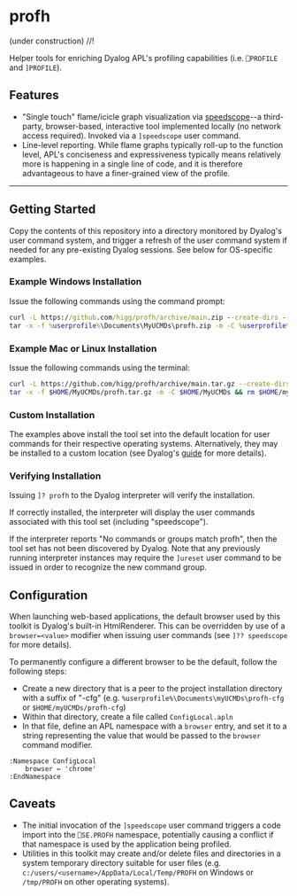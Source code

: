 # profh
(under construction) //!

Helper tools for enriching Dyalog APL's profiling capabilities (i.e. `⎕PROFILE` and `]PROFILE`).

## Features
- "Single touch" flame/icicle graph visualization via [speedscope](https://github.com/jlfwong/speedscope)--a third-party, browser-based, interactive tool implemented locally (no network access required). Invoked via a `]speedscope` user command.
- Line-level reporting. While flame graphs typically roll-up to the function level, APL's conciseness and expressiveness typically means relatively more is happening in a single line of code, and it is therefore advantageous to have a finer-grained view of the profile.

---

## Getting Started

Copy the contents of this repository into a directory monitored by Dyalog's user command system, and trigger a refresh of the user command system if needed for any pre-existing Dyalog sessions. See below for OS-specific examples.

### Example Windows Installation

Issue the following commands using the command prompt:
```cmd
curl -L https://github.com/higg/profh/archive/main.zip --create-dirs --output %userprofile%\Documents\myUCMDs\profh.zip
tar -x -f %userprofile%\Documents\MyUCMDs\profh.zip -m -C %userprofile%\Documents\MyUCMDs && del %userprofile%\Documents\MyUCMDs\profh.zip
```

### Example Mac or Linux Installation

Issue the following commands using the terminal:

```bash
curl -L https://github.com/higg/profh/archive/main.tar.gz --create-dirs --output $HOME/MyUCMDs/profh.tar.gz
tar -x -f $HOME/MyUCMDs/profh.tar.gz -m -C $HOME/MyUCMDs && rm $HOME/myUCMDs/profh.tar.gz
```

### Custom Installation 

The examples above install the tool set into the default location for user commands for their respective operating systems. Alternatively, they may be installed to a custom location (see Dyalog's [guide](https://docs.dyalog.com/latest/User%20Commands%20User%20Guide.pdf) for more details).

### Verifying Installation

Issuing `]? profh` to the Dyalog interpreter will verify the installation.

If correctly installed, the interpreter will display the user commands associated with this tool set (including "speedscope").

If the interpreter reports "No commands or groups match profh", then the tool set has not been discovered by Dyalog. Note that any previously running interpreter instances may require the `]ureset` user command to be issued in order to recognize the new command group.



## Configuration

When launching web-based applications, the default browser used by this toolkit is Dyalog's built-in HtmlRenderer. This can be overridden by use of a `browser=<value>` modifier when issuing user commands (see `]?? speedscope` for more details).

To permanently configure a different browser to be the default, follow the following steps:
- Create a new directory that is a peer to the project installation directory with a suffix of "-cfg" (e.g. `%userprofile%\Documents\myUCMDs\profh-cfg` or `$HOME/myUCMDs/profh-cfg`)
- Within that directory, create a file called `ConfigLocal.apln`
- In that file, define an APL namespace with a `browser` entry, and set it to a string representing the value that would be passed to the `browser` command modifier.
```apl
:Namespace ConfigLocal
    browser ← 'chrome'
:EndNamespace
```

## Caveats
- The initial invocation of the `]speedscope` user command triggers a code import into the `⎕SE.PROFH` namespace, potentially causing a conflict if that namespace is used by the application being profiled.
- Utilities in this toolkit may create and/or delete files and directories in a system temporary directory suitable for user files (e.g. `c:/users/<username>/AppData/Local/Temp/PROFH` on Windows or `/tmp/PROFH` on other operating systems).
